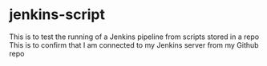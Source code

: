 # jenkins-script
This is to test the running of a Jenkins pipeline from scripts stored in a repo
This is to confirm that I am connected to my Jenkins server from my Github repo
